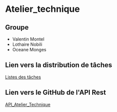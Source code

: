 # Atelier_technique

## Groupe
* Valentin Montel
* Lothaire Nobili
* Oceane Monges


## Lien vers la distribution de tâches

[Listes des tâches](https://docs.google.com/spreadsheets/d/1aq_uPRx9mTyllAWVlimuC0lG3B5flH3hkVxBObYr9NU/edit?usp=sharing)

## Lien vers le GitHub de l'API Rest

[API_Atelier_Technique](https://github.com/ValentinMontel/API2_Atelier_technique.git)
